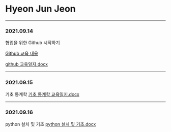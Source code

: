 # Hyeon Jun Jeon
----
### 2021.09.14
협업을 위한 Github 시작하기

[Github 교육 내용](Training/Git/2021.09.14.md) 

[github 교육일지.docx](교육일지/교육일지(2021.09.14)_전현준.docx)

---
### 2021.09.15
기초 통계학 
[기초 통계학 교육일지.docx](교육일지/교육일지(2021.09.15)_전현준.docx)

---
### 2021.09.16
python 설치 및 기초
[python 설치 및 기초.docx](교육일지/교육일지(2021.09.16)_전현준.docx)
